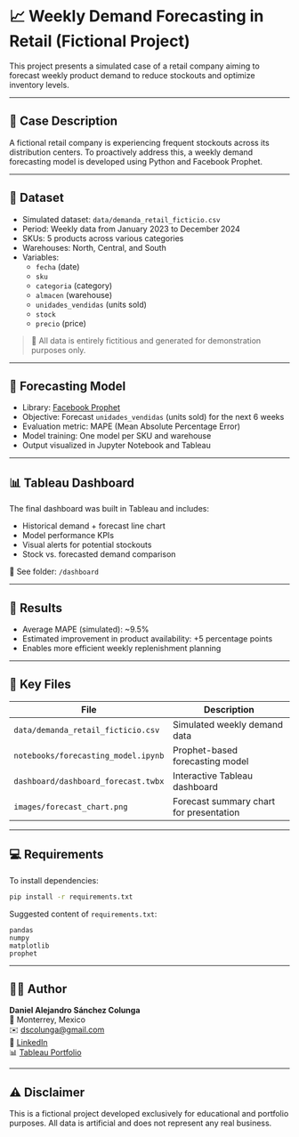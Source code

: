# 📈 Weekly Demand Forecasting in Retail (Fictional Project)

This project presents a simulated case of a retail company aiming to forecast weekly product demand to reduce stockouts and optimize inventory levels.

---

## 📌 Case Description

A fictional retail company is experiencing frequent stockouts across its distribution centers. To proactively address this, a weekly demand forecasting model is developed using Python and Facebook Prophet.

---

## 🧩 Dataset

- Simulated dataset: `data/demanda_retail_ficticio.csv`
- Period: Weekly data from January 2023 to December 2024
- SKUs: 5 products across various categories
- Warehouses: North, Central, and South
- Variables:
  - `fecha` (date)
  - `sku`
  - `categoria` (category)
  - `almacen` (warehouse)
  - `unidades_vendidas` (units sold)
  - `stock`
  - `precio` (price)

> 📝 All data is entirely fictitious and generated for demonstration purposes only.

---

## 🔮 Forecasting Model

- Library: [Facebook Prophet](https://facebook.github.io/prophet/)
- Objective: Forecast `unidades_vendidas` (units sold) for the next 6 weeks
- Evaluation metric: MAPE (Mean Absolute Percentage Error)
- Model training: One model per SKU and warehouse
- Output visualized in Jupyter Notebook and Tableau

---

## 📊 Tableau Dashboard

The final dashboard was built in Tableau and includes:

- Historical demand + forecast line chart
- Model performance KPIs
- Visual alerts for potential stockouts
- Stock vs. forecasted demand comparison

📁 See folder: `/dashboard`

---

## 🧠 Results

- Average MAPE (simulated): ~9.5%
- Estimated improvement in product availability: +5 percentage points
- Enables more efficient weekly replenishment planning

---

## 📂 Key Files

| File | Description |
|------|-------------|
| `data/demanda_retail_ficticio.csv` | Simulated weekly demand data |
| `notebooks/forecasting_model.ipynb` | Prophet-based forecasting model |
| `dashboard/dashboard_forecast.twbx` | Interactive Tableau dashboard |
| `images/forecast_chart.png` | Forecast summary chart for presentation |

---

## 💻 Requirements

To install dependencies:

```bash
pip install -r requirements.txt
```

Suggested content of `requirements.txt`:

```
pandas
numpy
matplotlib
prophet
```

---

## 👨‍💻 Author

**Daniel Alejandro Sánchez Colunga**  
📍 Monterrey, Mexico  
✉️ dscolunga@gmail.com  
🔗 [LinkedIn](https://www.linkedin.com/in/daniel-colunga-14559b86)  
📊 [Tableau Portfolio](https://public.tableau.com/profile/daniel.colunga4244)

---

## ⚠️ Disclaimer

This is a fictional project developed exclusively for educational and portfolio purposes. All data is artificial and does not represent any real business.
